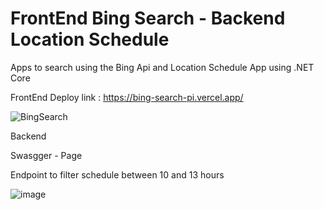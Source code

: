 # FrontEnd Bing Search - Backend Location Schedule
Apps to search using the Bing Api and Location Schedule App using .NET Core

FrontEnd Deploy link :  https://bing-search-pi.vercel.app/

![BingSearch](https://user-images.githubusercontent.com/6864141/229953329-bc462809-14dd-49c1-972a-7491f5ff74f4.gif)

Backend

Swasgger - Page

Endpoint to filter schedule between 10 and 13 hours



![image](https://user-images.githubusercontent.com/6864141/230138868-d1ddb0f1-8eaf-41d2-bb0c-95079cb80e06.png)

